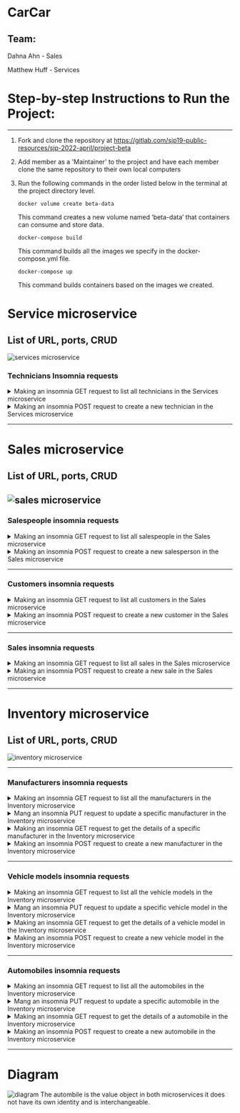 # CarCar

## Team:
Dahna Ahn - Sales

Matthew Huff - Services


# Step-by-step Instructions to Run the Project:
---------------------------------------------------------
1. Fork and clone the repository at https://gitlab.com/sjp19-public-resources/sjp-2022-april/project-beta

2. Add member as a 'Maintainer' to the project and have each member clone the same repository to their own local computers

3. Run the following commands in the order listed below in the terminal at the project directory level.

    `docker volume create beta-data`

    This command creates a new volume named ‘beta-data’ that containers can consume and store data.

    `docker-compose build`

    This command builds all the images we specify in the docker-compose.yml file.

    `docker-compose up`

    This command builds containers based on the images we created.


# Service microservice
## List of URL, ports, CRUD
![services microservice](/ServicesREADME.png)
### Technicians Insomnia requests

<details>
<summary>Making an insomnia GET request to list all technicians in the Services microservice</summary>
<br>

    {
        "technicians": [
            {
                "first_name": "Sean",
                "last_name": "Myrom",
                "employee_number": 101,
                "id": 2
            },

            ...
        ]
    }
The GET request will return a list of all the customer details information with the key "customer".

</details>

<details>
<summary>Making an insomnia POST request to create a new technician in the Services microservice</summary>
<br>

    {
	"first_name": "Sean",
	"last_name":"Myrom",
	"employee_number": "101"
    }
Requires a first_name, last_name, and employee_number field.
</details>


---

# Sales microservice
## List of URL, ports, CRUD
![sales microservice](/SalesREADME.png)
---
### Salespeople insomnia requests

<details>
<summary>Making an insomnia GET request to list all salespeople in the Sales microservice</summary>
<br>

    {
	    "salesperson": [
		    {
			"first_name": "Curiouserer",
			"last_name": "George",
			"employee_id": "Cgeorge",
			"id": 1
		    }
	    ]
    }
The GET request will return a list of all the salespeople detail information with the key "salesperson".

</details>

<details>
<summary>Making an insomnia POST request to create a new salesperson in the Sales microservice</summary>
<br>

    {
        "first_name": "Curiouserer",
        "last_name": "George",
        "employee_id": "Cgeorge",
    }
Requires a first name, last name, employee id, and ID field.
</details>

---
### Customers insomnia requests

<details>
<summary>Making an insomnia GET request to list all customers in the Sales microservice</summary>
<br>

    {
	"customer": [
            {
                "first_name": "d",
                "last_name": "test",
                "address": "123 house",
                "phone_number": 123456789,
                "id": 1
            }
	    ]
    }
The GET request will return a list of all the customer details detail information with the key "customer".

</details>

<details>
<summary>Making an insomnia POST request to create a new customer in the Sales microservice</summary>
<br>

    {
    "first_name": "testing",
    "last_name": "test",
    "address": "123 house",
    "phone_number": 123456789
    }
Requires a first name, last name, address, and phone number field.
</details>

---
### Sales insomnia requests

<details>
<summary>Making an insomnia GET request to list all sales in the Sales microservice</summary>
<br>

    {
        "sales": [
            {
                "id": 1,
                "price": 1234567,
                "salesperson": {
                    "first_name": "Curiouserer",
                    "last_name": "George",
                    "employee_id": "Cgeorge",
                    "id": 1
                },
                "customer": {
                    "first_name": "d",
                    "last_name": "test",
                    "address": "123 house",
                    "phone_number": 123456789,
                    "id": 1
                },
                "automobile": {
                    "vin": "1C3CC5FB2AN120174",
                    "import_href": "/api/automobiles/1C3CC5FB2AN120174/"
                }
            }
        ]
    }
The GET request will return return the details of the sale with the key "sales". Inside the "sales" there will be three dictionaries with the keys of "salesperson", "customer", and "automobile" that show the details of the salesperson, customer, and automobile, respectively.
</details>


<details>
<summary>Making an insomnia POST request to create a new sale in the Sales microservice</summary>
<br>

    {
	"price": 1234567,
	"salesperson": 1,
	"customer": 1,
	"automobile": "1C3CC5FB2AN120174"
    }
Requires the price, the id of an existing salesperson, id of an existing customer, and VIN of an existing automobile.
</details>

---

# Inventory microservice
## List of URL, ports, CRUD
![inventory microservice](/InventoryREADME.png)

---
### Manufacturers insomnia requests
<details>
<summary>Making an insomnia GET request to list all the manufacturers in the Inventory microservice</summary>
<br>

    {
        "manufacturers": [
            {
            "href": "/api/manufacturers/1/",
            "id": 1,
            "name": "Daimler-Chrysler"
            }
        ]
    }
The GET request will return a list of all the manufacturers and details at the key "manufacturers".
</details>

<details>
<summary>Mang an insomnia PUT request to update a specific manufacturer in the Inventory microservice</summary>
<br>

    {
    "name": "Chrysler"
    }
The PUT request only requires the updated name of the manufacturer.
</details>


<details>
<summary>Making an insomnia GET request to get the details of a specific manufacturer in the Inventory microservice</summary>
<br>

    {
    "href": "/api/manufacturers/1/",
    "id": 1,
    "name": "Chrysler"
    }
The GET request at the specified ID will return the name, href, and ID of the manufacturer.
</details>

<details>
<summary>Making an insomnia POST request to create a new manufacturer in the Inventory microservice</summary>
<br>

    {
	"name": "Tesla"
    }
Requires the name of the manufacturer.
</details>

---

### Vehicle models insomnia requests
<details>
<summary>Making an insomnia GET request to list all the vehicle models in the Inventory microservice</summary>
<br>

    {
        "models": [
            {
            "href": "/api/models/1/",
            "id": 1,
            "name": "Sebring",
            "picture_url": "https://upload.wikimedia.org/wikipedia/commons/thumb/7/71/Chrysler_Sebring_front_20090302.jpg/320px-Chrysler_Sebring_front_20090302.jpg",
            "manufacturer": {
                "href": "/api/manufacturers/1/",
                "id": 1,
                "name": "Daimler-Chrysler"
            }
            }
        ]
    }
The GET request will return a list of all the vehicle models and details at the key "models".
</details>

<details>
<summary>Mang an insomnia PUT request to update a specific vehicle model in the Inventory microservice</summary>
<br>

    {
    "name": "Sebring",
    "picture_url": "https://upload.wikimedia.org/wikipedia/commons/thumb/7/71/Chrysler_Sebring_front_20090302.jpg/320px-Chrysler_Sebring_front_20090302.jpg"
    }
The PUT request requires the updated name and picture URL of the vehicle model.
</details>

<details>
<summary>Making an insomnia GET request to get the details of a vehicle model in the Inventory microservice</summary>
<br>

    {
    "href": "/api/models/1/",
    "id": 1,
    "name": "Sebring",
    "picture_url": "https://upload.wikimedia.org/wikipedia/commons/thumb/7/71/Chrysler_Sebring_front_20090302.jpg/320px-Chrysler_Sebring_front_20090302.jpg",
    "manufacturer": {
        "href": "/api/manufacturers/1/",
        "id": 1,
        "name": "Daimler-Chrysler"
    }
    }
The GET request will return the href, id, name, picture URL of the vehicle model and the manufacturer information.
</details>

<details>
<summary>Making an insomnia POST request to create a new vehicle model in the Inventory microservice</summary>
<br>

    {
    "name": "Sebring",
    "picture_url": "https://upload.wikimedia.org/wikipedia/commons/thumb/7/71/Chrysler_Sebring_front_20090302.jpg/320px-Chrysler_Sebring_front_20090302.jpg",
    "manufacturer_id": 1
    }
Requires the name of the vehicle model, a URL of the image, and the id of the manufacturer.
</details>

---

### Automobiles insomnia requests
<details>
<summary>Making an insomnia GET request to list all the automobiles in the Inventory microservice</summary>
<br>

    {
    "autos": [
        {
        "href": "/api/automobiles/1C3CC5FB2AN120174/",
        "id": 1,
        "color": "yellow",
        "year": 2013,
        "vin": "1C3CC5FB2AN120174",
        "model": {
            "href": "/api/models/1/",
            "id": 1,
            "name": "Sebring",
            "picture_url": "https://upload.wikimedia.org/wikipedia/commons/thumb/7/71/Chrysler_Sebring_front_20090302.jpg/320px-Chrysler_Sebring_front_20090302.jpg",
            "manufacturer": {
            "href": "/api/manufacturers/1/",
            "id": 1,
            "name": "Daimler-Chrysler"
            }
        },
        "sold": false
        }
    ]
    }

The GET request will return a list of all the automobiles and details at the key "autos".
</details>

<details>
<summary>Mang an insomnia PUT request to update a specific automobile in the Inventory microservice</summary>
<br>

    {
    "color": "red",
    "year": 2012,
    "sold": true
    }
The PUT request requires the updated color, year and whether the automobile has been sold as true or false.
</details>

<details>
<summary>Making an insomnia GET request to get the details of a automobile in the Inventory microservice</summary>
<br>

    {
    "href": "/api/automobiles/1C3CC5FB2AN120174/",
    "id": 1,
    "color": "yellow",
    "year": 2013,
    "vin": "1C3CC5FB2AN120174",
    "model": {
        "href": "/api/models/1/",
        "id": 1,
        "name": "Sebring",
        "picture_url": "https://upload.wikimedia.org/wikipedia/commons/thumb/7/71/Chrysler_Sebring_front_20090302.jpg/320px-Chrysler_Sebring_front_20090302.jpg",
        "manufacturer": {
        "href": "/api/manufacturers/1/",
        "id": 1,
        "name": "Daimler-Chrysler"
        }
    },
    "sold": false
    }
The GET will request return the details of the automobile and the details of the model.
</details>


<details>
<summary>Making an insomnia POST request to create a new automobile in the Inventory microservice</summary>
<br>

    {
    "color": "red",
    "year": 2012,
    "vin": "1C3CC5FB2AN120174",
    "model_id": 1
    }
Requires the color of the automobile, the year it was created, a unique VIN number, and the id of the vehicle model.
</details>

---

# Diagram
![diagram](/diagram.png)
The autombile is the value object in both microservices it does not have its own identity and is interchangeable.
